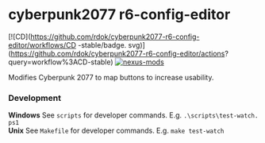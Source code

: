 # cyberpunk2077 r6-config-editor
[![CD](https://github.com/rdok/cyberpunk2077-r6-config-editor/workflows/CD
-stable/badge.
svg)](https://github.com/rdok/cyberpunk2077-r6-config-editor/actions?
query=workflow%3ACD-stable)
[![nexus-mods](https://img.shields.io/badge/Nexus%20-Mods-orange?style=flat-square&logo=spinrilla)](https://www.nexusmods.com/cyberpunk2077/mods/341)


Modifies Cyberpunk 2077 to map buttons to increase usability.

### Development

**Windows** See `scripts` for developer commands. E.g. `.\scripts\test-watch.
ps1`  
**Unix** See `Makefile` for developer commands. E.g. `make test-watch`

